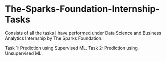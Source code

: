 # The-Sparks-Foundation-Internship-Tasks
Consists of all the tasks I have performed under Data Science and Business Analytics Internship by The Sparks Foundation.

Task 1: Prediction using Supervised ML.
Task 2: Prediction using Unsupervised ML.
